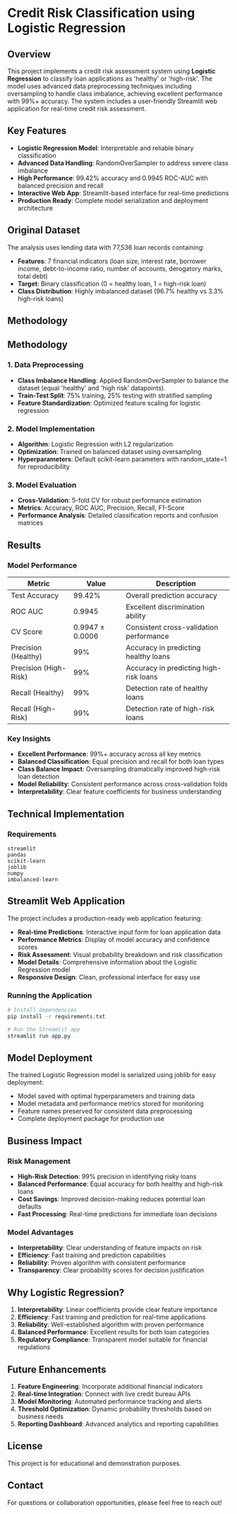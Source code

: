 # Credit Risk Classification using Logistic Regression

## Overview
This project implements a credit risk assessment system using **Logistic Regression** to classify loan applications as 'healthy' or 'high-risk'. The model uses advanced data preprocessing techniques including oversampling to handle class imbalance, achieving excellent performance with 99%+ accuracy. The system includes a user-friendly Streamlit web application for real-time credit risk assessment.

## Key Features
- **Logistic Regression Model**: Interpretable and reliable binary classification
- **Advanced Data Handling**: RandomOverSampler to address severe class imbalance
- **High Performance**: 99.42% accuracy and 0.9945 ROC-AUC with balanced precision and recall
- **Interactive Web App**: Streamlit-based interface for real-time predictions
- **Production Ready**: Complete model serialization and deployment architecture

## Original Dataset
The analysis uses lending data with 77,536 loan records containing:
- **Features**: 7 financial indicators (loan size, interest rate, borrower income, debt-to-income ratio, number of accounts, derogatory marks, total debt)
- **Target**: Binary classification (0 = healthy loan, 1 = high-risk loan)
- **Class Distribution**: Highly imbalanced dataset (96.7% healthy vs 3.3% high-risk loans)

## Methodology

## Methodology

### 1. Data Preprocessing
- **Class Imbalance Handling**: Applied RandomOverSampler to balance the dataset (equal 'healthy' and 'high risk' datapoints).
- **Train-Test Split**: 75% training, 25% testing with stratified sampling
- **Feature Standardization**: Optimized feature scaling for logistic regression

### 2. Model Implementation
- **Algorithm**: Logistic Regression with L2 regularization
- **Optimization**: Trained on balanced dataset using oversampling
- **Hyperparameters**: Default scikit-learn parameters with random_state=1 for reproducibility

### 3. Model Evaluation
- **Cross-Validation**: 5-fold CV for robust performance estimation
- **Metrics**: Accuracy, ROC AUC, Precision, Recall, F1-Score
- **Performance Analysis**: Detailed classification reports and confusion matrices

## Results

### Model Performance
| Metric | Value | Description |
|--------|-------|-------------|
| Test Accuracy | 99.42% | Overall prediction accuracy |
| ROC AUC | 0.9945 | Excellent discrimination ability |
| CV Score | 0.9947 ± 0.0006 | Consistent cross-validation performance |
| Precision (Healthy) | 99% | Accuracy in predicting healthy loans |
| Precision (High-Risk) | 99% | Accuracy in predicting high-risk loans |
| Recall (Healthy) | 99% | Detection rate of healthy loans |
| Recall (High-Risk) | 99% | Detection rate of high-risk loans |

### Key Insights
- **Excellent Performance**: 99%+ accuracy across all key metrics
- **Balanced Classification**: Equal precision and recall for both loan types
- **Class Balance Impact**: Oversampling dramatically improved high-risk loan detection
- **Model Reliability**: Consistent performance across cross-validation folds
- **Interpretability**: Clear feature coefficients for business understanding

## Technical Implementation

### Requirements
```
streamlit
pandas
scikit-learn
joblib
numpy
imbalanced-learn
```

## Streamlit Web Application

The project includes a production-ready web application featuring:
- **Real-time Predictions**: Interactive input form for loan application data
- **Performance Metrics**: Display of model accuracy and confidence scores
- **Risk Assessment**: Visual probability breakdown and risk classification
- **Model Details**: Comprehensive information about the Logistic Regression model
- **Responsive Design**: Clean, professional interface for easy use

### Running the Application
```bash
# Install dependencies
pip install -r requirements.txt

# Run the Streamlit app
streamlit run app.py
```

## Model Deployment

The trained Logistic Regression model is serialized using joblib for easy deployment:
- Model saved with optimal hyperparameters and training data
- Model metadata and performance metrics stored for monitoring
- Feature names preserved for consistent data preprocessing
- Complete deployment package for production use

## Business Impact

### Risk Management
- **High-Risk Detection**: 99% precision in identifying risky loans
- **Balanced Performance**: Equal accuracy for both healthy and high-risk loans
- **Cost Savings**: Improved decision-making reduces potential loan defaults
- **Fast Processing**: Real-time predictions for immediate loan decisions

### Model Advantages
- **Interpretability**: Clear understanding of feature impacts on risk
- **Efficiency**: Fast training and prediction capabilities
- **Reliability**: Proven algorithm with consistent performance
- **Transparency**: Clear probability scores for decision justification

## Why Logistic Regression?

1. **Interpretability**: Linear coefficients provide clear feature importance
2. **Efficiency**: Fast training and prediction for real-time applications
3. **Reliability**: Well-established algorithm with proven performance
4. **Balanced Performance**: Excellent results for both loan categories
5. **Regulatory Compliance**: Transparent model suitable for financial regulations

## Future Enhancements

1. **Feature Engineering**: Incorporate additional financial indicators
2. **Real-time Integration**: Connect with live credit bureau APIs
3. **Model Monitoring**: Automated performance tracking and alerts
4. **Threshold Optimization**: Dynamic probability thresholds based on business needs
5. **Reporting Dashboard**: Advanced analytics and reporting capabilities

## License
This project is for educational and demonstration purposes.

## Contact
For questions or collaboration opportunities, please feel free to reach out!
